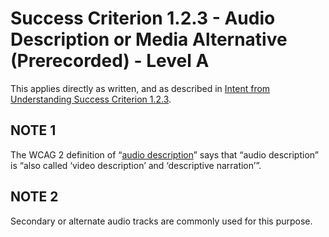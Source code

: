 # Success Criterion 1.2.3 - Audio Description or Media Alternative (Prerecorded) - Level A

This applies directly as written, and as described in [Intent from Understanding Success Criterion 1.2.3](https://www.w3.org/WAI/WCAG22/Understanding/audio-description-or-media-alternative-prerecorded#intent).

## NOTE 1
The WCAG 2 definition of “[audio description](https://www.w3.org/TR/WCAG22/#dfn-audio-descriptions)” says that “audio description” is “also called ‘video description’ and ‘descriptive narration’”.

## NOTE 2
Secondary or alternate audio tracks are commonly used for this purpose.
